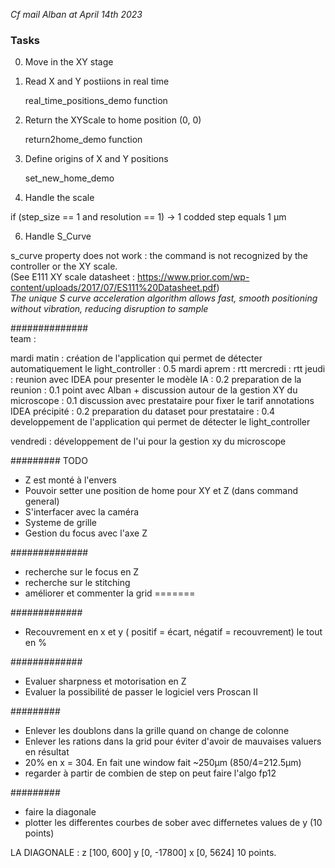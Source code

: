 *Cf mail Alban at April 14th 2023*

### Tasks

0. Move in the XY stage
1. Read X and Y postiions in real time


    real_time_positions_demo function


2. Return the XYScale to home position (0, 0)


    return2home_demo function

4. Define origins of X and Y positions 
    

    set_new_home_demo

5. Handle the scale

if (step_size == 1 and resolution == 1) -> 1 codded step equals 1 µm


6. Handle S_Curve

s_curve property does not work : the command is not recognized by the controller or the XY scale.     
(See E111 XY scale datasheet : https://www.prior.com/wp-content/uploads/2017/07/ES111%20Datasheet.pdf)      
*The unique S curve acceleration algorithm allows fast, smooth positioning without vibration, reducing disruption to 
sample*






##############    
team :   

mardi matin : création de l'application qui permet de détecter automatiquement le light_controller : 0.5
mardi aprem : rtt
mercredi : rtt
jeudi : reunion avec IDEA pour presenter le modèle IA : 0.2
        preparation de la reunion : 0.1
        point avec Alban + discussion autour de la gestion XY du microscope : 0.1
        discussion avec prestataire pour fixer le tarif annotations IDEA précipité : 0.2
        preparation du dataset pour prestataire : 0.4
        developpement de l'application qui permet de détecter le light_controller

vendredi : développement de l'ui pour la gestion xy du microscope




#########
TODO

- Z est monté à l'envers
- Pouvoir setter une position de home pour XY et Z (dans command general)
- S'interfacer avec la caméra
- Systeme de grille
- Gestion du focus avec l'axe Z


##############
- recherche sur le focus en Z
- recherche sur le stitching
- améliorer et commenter la grid
=======



#############
- Recouvrement en x et y ( positif = écart, négatif = recouvrement) le tout en %

#############
- Evaluer sharpness et motorisation en Z
- Evaluer la possibilité de passer le logiciel vers Proscan II



#########
- Enlever les doublons dans la grille quand on change de colonne
- Enlever les rations dans la grid pour éviter d'avoir de mauvaises valuers en résultat
- 20% en x = 304. En fait une window fait ~250µm (850/4=212.5µm)
- regarder à partir de combien de step on peut faire l'algo fp12


#########
- faire la diagonale
- plotter les differentes courbes de sober avec differnetes values de y (10 points)

LA DIAGONALE :  z [100, 600]
                y [0, -17800]
                x [0, 5624]
10 points.